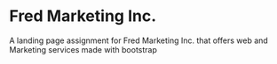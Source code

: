 # Fred Marketing Inc.
 A landing page assignment for Fred Marketing Inc. that offers web and Marketing services made with bootstrap
